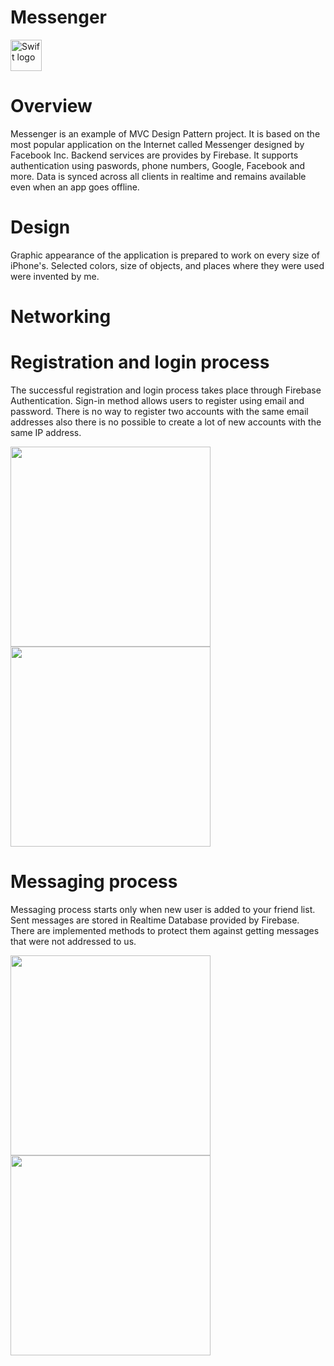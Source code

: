 # Messenger
<img src="https://swift.org/assets/images/swift.svg" alt="Swift logo" height="50" >

# Overview
Messenger is an example of MVC Design Pattern project. It is based on the most popular application on the Internet called Messenger designed by Facebook Inc. Backend services are provides by Firebase. It supports authentication using paswords, phone numbers, Google, Facebook and more. Data is synced across all clients in realtime and remains available even when an app goes offline. 

# Design
Graphic appearance of the application is prepared to work on every size of iPhone's. Selected colors, size of objects, and places where they were used were invented by me.

# Networking

# Registration and login process
The successful registration and login process takes place through Firebase Authentication. Sign-in method allows users to register using email and password. There is no way to register two accounts with the same email addresses also there is no possible to create a lot of new accounts with the same IP address.

<img src="https://user-images.githubusercontent.com/13642892/78055768-53618a00-7384-11ea-807f-5af89a3244b9.png" width="320">  <img src="https://user-images.githubusercontent.com/13642892/78055781-565c7a80-7384-11ea-91a7-67bf96e52bbb.png" width="320">

# Messaging process
Messaging process starts only when new user is added to your friend list. Sent messages are stored in Realtime Database provided by Firebase. There are implemented methods to protect them against getting messages that were not addressed to us.

<img src="https://user-images.githubusercontent.com/13642892/78057102-78ef9300-7386-11ea-8adf-2244d3948110.png" width="320"> <img src="https://user-images.githubusercontent.com/13642892/78055776-552b4d80-7384-11ea-8d74-fc5d3f3930dd.png" width="320">

